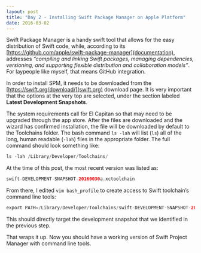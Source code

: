 ```yaml
---
layout: post
title: "Day 2 - Installing Swift Package Manager on Apple Platform"
date: 2016-03-02
---
```


Swift Package Manager is a handy swift tool that allows for the easy distribution of Swift code, while, according to its [https://github.com/apple/swift-package-manager](documentation), addresses *“compiling and linking Swift packages, managing dependencies, versioning, and supporting flexible distribution and collaboration models”*. For laypeople like myself, that means GitHub integration.

In order to install SPM, it needs to be downloaded from the [https://swift.org/download/](swift.org) download page. It is very important that the options at the very top are selected, under the section labeled **Latest Development Snapshots**.

The system requirements call for El Capitan so that may need to be upgraded through the app store. After the files are downloaded and the wizard has confirmed installation, the file will be downloaded by default to the Toolchains folder. The bash command `ls -lah` will list (`ls`) all of the long, human readable (`-lah`) files in the appropriate folder. The full command should look something like:
```swift
ls -lah /Library/Developer/Toolchains/
```
At the time of this post, the most recent version was listed as:
```swift
swift-DEVELOPMENT-SNAPSHOT-20160030a.xctoolchain
```

From there, I edited `vim bash_profile` to create access to Swift toolchain’s command line tools:
```swift
export PATH=/Library/Developer/Toolchains/swift-DEVELOPMENT-SNAPSHOT-20160030a.xctoolchain/usr/bin:"${PATH}"
```
This should directly target the development snapshot that we identified in the previous step.

That wraps it up. Now you should have a working version of Swift Project Manager with command line tools.